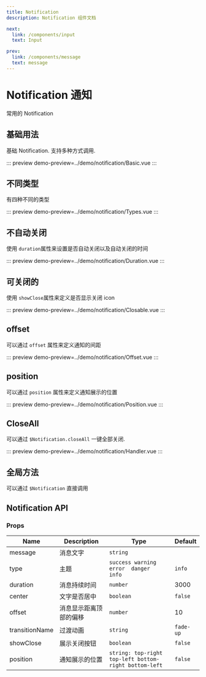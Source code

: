 ```yaml
---
title: Notification
description: Notification 组件文档

next:
  link: /components/input
  text: Input

prev:
  link: /components/message
  text: message
---
```


# Notification 通知

常用的 Notification

## 基础用法

基础 Notification. 支持多种方式调用.

::: preview
demo-preview=../demo/notification/Basic.vue
:::

## 不同类型

有四种不同的类型

::: preview
demo-preview=../demo/notification/Types.vue
:::

## 不自动关闭

使用 `duration`属性来设置是否自动关闭以及自动关闭的时间

::: preview
demo-preview=../demo/notification/Duration.vue
:::

## 可关闭的

使用 `showClose`属性来定义是否显示关闭 icon

::: preview
demo-preview=../demo/notification/Closable.vue
:::

## offset

可以通过 `offset` 属性来定义通知的间距

::: preview
demo-preview=../demo/notification/Offset.vue
:::

## position

可以通过 `position` 属性来定义通知展示的位置

::: preview
demo-preview=../demo/notification/Position.vue
:::

## CloseAll

可以通过 `$Notification.closeAll` 一键全部关闭.

::: preview
demo-preview=../demo/notification/Handler.vue
:::

## 全局方法

可以通过 `$Notification` 直接调用

## Notification API

### Props

| Name           | Description            | Type                                                  | Default   |
| -------------- | ---------------------- | ----------------------------------------------------- | --------- |
| message        | 消息文字               | `string`                                              |           |
| type           | 主题                   | `success warning  error  danger  info`                | `info`    |
| duration       | 消息持续时间           | `number`                                              | 3000      |
| center         | 文字是否居中           | `boolean`                                             | `false`   |
| offset         | 消息显示距离顶部的偏移 | `number`                                              | 10        |
| transitionName | 过渡动画               | `string`                                              | `fade-up` |
| showClose      | 展示关闭按钮           | `boolean`                                             | `false`   |
| position       | 通知展示的位置         | `string: top-right top-left bottom-right bottom-left` | `false`   |
